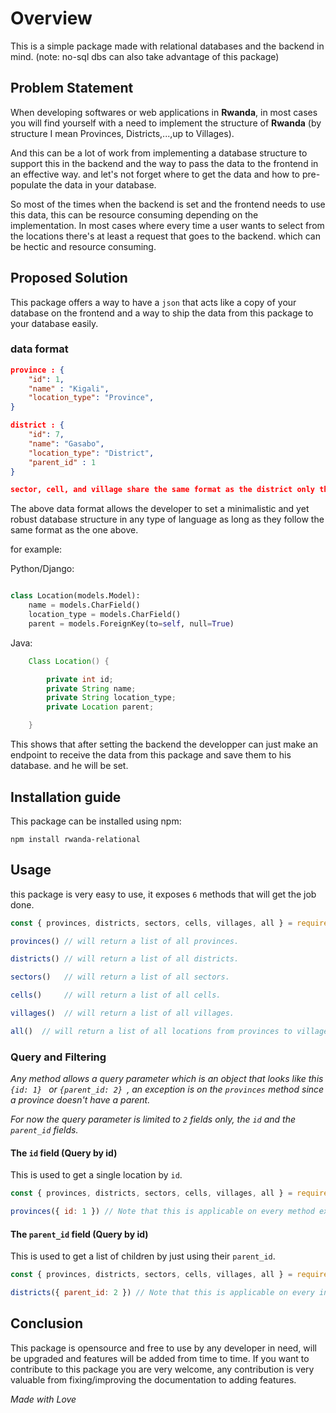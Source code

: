 # Overview

This is a simple package made with relational databases and the backend in mind. (note: no-sql dbs can also take advantage of this package)

## Problem Statement

When developing softwares or web applications in **Rwanda**, in most cases you will find yourself with a need to implement the structure of **Rwanda** (by structure I mean Provinces, Districts,...,up to Villages). 

And this can be a lot of work from implementing a database structure to support this in the backend and the way to pass the data to the frontend in an effective way. and let's not forget where to get the data and how to pre-populate the data in your database.

So most of the times when the backend is set and the frontend needs to use this data, this can be resource consuming depending on the implementation. In most cases where every time a user wants to select from the locations there's at least a request that goes to the backend. which can be hectic and resource consuming.

## Proposed Solution

This package offers a way to have a `json` that acts like a copy of your database on the frontend and a way to ship the data from this package to your database easily.

### data format

```json
province : {
    "id": 1,
    "name" : "Kigali",
    "location_type": "Province", 
}

district : {
    "id": 7,
    "name": "Gasabo",
    "location_type": "District",
    "parent_id" : 1
}

sector, cell, and village share the same format as the district only thing that changes is the location_type value.

```

The above data format allows the developer to set a minimalistic and yet robust database structure in any type of language as long as they follow the same format as the one above.

for example:

Python/Django: 

```python

class Location(models.Model):
    name = models.CharField()
    location_type = models.CharField()
    parent = models.ForeignKey(to=self, null=True)

```

Java:

```java
    Class Location() {

        private int id;
        private String name;
        private String location_type;
        private Location parent;

    }
```

This shows that after setting the backend the developper can just make an endpoint to receive the data from this package and save them to his database. and he will be set.

## Installation guide

This package can be installed using npm:

```
npm install rwanda-relational 
```

## Usage

this package is very easy to use, it exposes `6` methods that will get the job done.

```js 
const { provinces, districts, sectors, cells, villages, all } = require('rwanda-relational')

provinces() // will return a list of all provinces.

districts() // will return a list of all districts.

sectors()   // will return a list of all sectors.

cells()     // will return a list of all cells.

villages()  // will return a list of all villages.

all()  // will return a list of all locations from provinces to villages.

```





### Query and Filtering


*Any  method allows a query parameter which is an object that looks like this `{id: 1} ` or `{parent_id: 2} `, an exception is on the `provinces` method since a province doesn't have a parent.*

*For now the query parameter is limited to `2` fields only, the `id` and the `parent_id` fields.*

#### The `id` field (Query by id)

This is used to get a single location by `id`.

```js
const { provinces, districts, sectors, cells, villages, all } = require('rwanda-relational')

provinces({ id: 1 }) // Note that this is applicable on every method exposed. 

```

#### The `parent_id` field (Query by id)

This is used to get a list of children by just using their `parent_id`.

```js
const { provinces, districts, sectors, cells, villages, all } = require('rwanda-relational')

districts({ parent_id: 2 }) // Note that this is applicable on every instance that has a parent.

```


## Conclusion

This package is opensource and free to use by any developer in need, will be upgraded and features will be added from time to time. If you want to contribute to this package you are very welcome, any contribution is very valuable from fixing/improving the documentation to adding features.

*Made with Love*